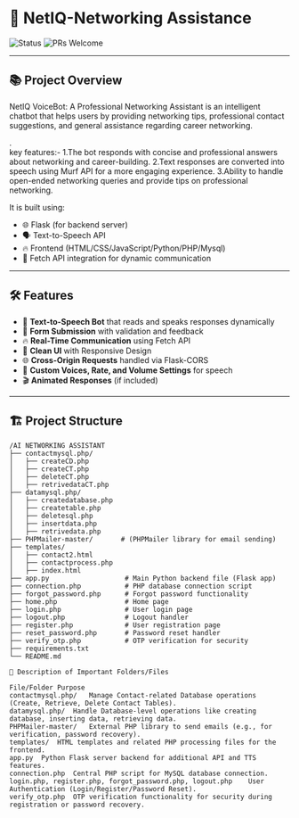 
# 🚀 NetIQ-Networking Assistance


![Status](https://img.shields.io/badge/status-Active-brightgreen)
![PRs Welcome](https://img.shields.io/badge/PRs-welcome-brightgreen.svg)

---



## 📚 Project Overview

NetIQ VoiceBot: A Professional Networking Assistant is an intelligent chatbot that helps users by providing networking tips, professional contact suggestions, and general assistance regarding career networking.

.  
key features:-
1.The bot responds with concise and professional answers about networking and career-building.
2.Text responses are converted into speech using Murf API for a more engaging experience.
3.Ability to handle open-ended networking queries and provide tips on professional networking.

It is built using:
- 🌐 Flask (for backend server)
- 🗣️ Text-to-Speech API
- 🔥 Frontend (HTML/CSS/JavaScript/Python/PHP/Mysql)
- 🚀 Fetch API integration for dynamic communication




---

## 🛠️ Features

- 🎤 **Text-to-Speech Bot** that reads and speaks responses dynamically
- 📨 **Form Submission** with validation and feedback
- 🔥 **Real-Time Communication** using Fetch API
- 🧹 **Clean UI** with Responsive Design
- 🌐 **Cross-Origin Requests** handled via Flask-CORS
- 📣 **Custom Voices, Rate, and Volume Settings** for speech
- 🎬 **Animated Responses** (if included)

---

## 🏗️ Project Structure

```plaintext
/AI NETWORKING ASSISTANT
├── contactmysql.php/
│   ├── createCD.php
│   ├── createCT.php
│   ├── deleteCT.php
│   ├── retrivedataCT.php
├── datamysql.php/
│   ├── createdatabase.php
│   ├── createtable.php
│   ├── deletesql.php
│   ├── insertdata.php
│   ├── retrivedata.php
├── PHPMailer-master/       # (PHPMailer library for email sending)
├── templates/
│   ├── contact2.html
│   ├── contactprocess.php
│   ├── index.html
├── app.py                   # Main Python backend file (Flask app)
├── connection.php           # PHP database connection script
├── forgot_password.php      # Forgot password functionality
├── home.php                 # Home page
├── login.php                # User login page
├── logout.php               # Logout handler
├── register.php             # User registration page
├── reset_password.php       # Password reset handler
├── verify_otp.php           # OTP verification for security
├── requirements.txt
└── README.md

📄 Description of Important Folders/Files

File/Folder	Purpose
contactmysql.php/	Manage Contact-related Database operations (Create, Retrieve, Delete Contact Tables).
datamysql.php/	Handle Database-level operations like creating database, inserting data, retrieving data.
PHPMailer-master/	External PHP library to send emails (e.g., for verification, password recovery).
templates/	HTML templates and related PHP processing files for the frontend.
app.py	Python Flask server backend for additional API and TTS features.
connection.php	Central PHP script for MySQL database connection.
login.php, register.php, forgot_password.php, logout.php	User Authentication (Login/Register/Password Reset).
verify_otp.php	OTP verification functionality for security during registration or password recovery.




